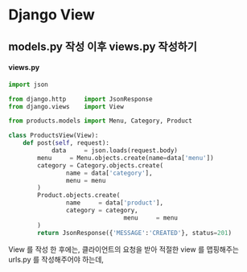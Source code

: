 # Django View
## models.py 작성 이후 views.py 작성하기
#### views.py
```python 
import json

from django.http     import JsonResponse
from django.views    import View

from products.models import Menu, Category, Product

class ProductsView(View):
    def post(self, request):
		    data     = json.loads(request.body)
        menu     = Menu.objects.create(name=data['menu'])
        category = Category.objects.create(
                name = data['category'],
                menu = menu
        )
        Product.objects.create(
                name     = data['product'], 
                category = category,
								menu     = menu
        )
        return JsonResponse({'MESSAGE':'CREATED'}, status=201)
```
View 를 작성 한 후에는, 클라이언트의 요청을 받아 적절한 view 를 맵핑해주는 urls.py 를 작성해주어야 하는데,
